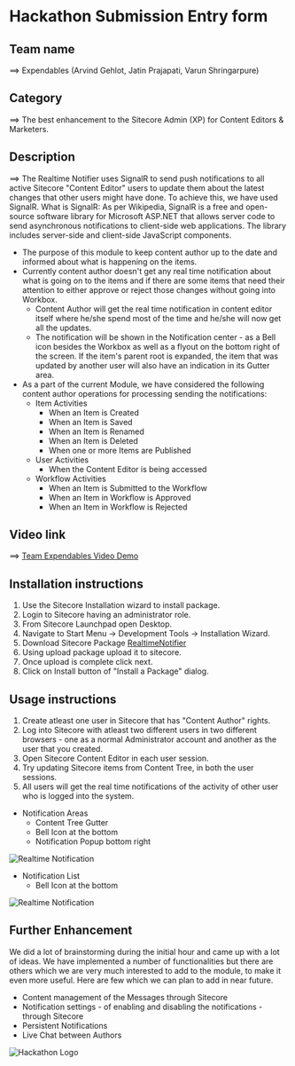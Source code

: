 # Hackathon Submission Entry form

## Team name
⟹ Expendables (Arvind Gehlot, Jatin Prajapati, Varun Shringarpure)

## Category
⟹ The best enhancement to the Sitecore Admin (XP) for Content Editors & Marketers.

## Description
⟹ The Realtime Notifier uses SignalR to send push notifications to all active Sitecore "Content Editor" users to update them about the latest changes that other users might have done. To achieve this, we have used SignalR. What is SignalR: As per Wikipedia, SignalR is a free and open-source software library for Microsoft ASP.NET that allows server code to send asynchronous notifications to client-side web applications. The library includes server-side and client-side JavaScript components.

  - The purpose of this module to keep content author up to the date and informed about what is happening on the items.
  - Currently content author doesn't get any real time notification about what is going on to the items and if there are some items that need their attention to either approve or reject those changes without going into Workbox.
    - Content Author will get the real time notification in content editor itself where he/she spend most of the time and he/she will now get all the updates. 
	- The notification will be shown in the Notification center - as a Bell icon besides the Workbox as well as a flyout on the bottom right of the screen. If the item's parent root is expanded, the item that was updated by another user will also have an indication in its Gutter area.
  - As a part of the current Module, we have considered the following content author operations for processing sending the notifications: 
    - Item Activities 
		- When an Item is Created
		- When an Item is Saved
		- When an Item is Renamed
		- When an Item is Deleted
		- When one or more Items are Published
    - User Activities 
		- When the Content Editor is being accessed
    - Workflow Activities
		- When an Item is Submitted to the Workflow
		- When an Item in Workflow is Approved
		- When an Item in Workflow is Rejected

## Video link

⟹ [Team Expendables Video Demo](https://youtu.be/ytZGMTAcZoQ)


## Installation instructions

1. Use the Sitecore Installation wizard to install package.
2. Login to Sitecore having an administrator role.
3. From Sitecore Launchpad open Desktop.
4. Navigate to Start Menu -> Development Tools -> Installation Wizard.
5. Download Sitecore Package [RealtimeNotifier](https://github.com/Sitecore-Hackathon/2021-Expendables/blob/main/blob/main/package/SCHackathon2021-Team-Expendables-1.0.zip)
6. Using upload package upload it to sitecore.
7. Once upload is complete click next.
8. Click on Install button of "Install a Package" dialog.

## Usage instructions

1. Create atleast one user in Sitecore that has "Content Author" rights. 
2. Log into Sitecore with atleast two different users in two different browsers - one as a normal Administrator account and another as the user that you created.
3. Open Sitecore Content Editor in each user session.
4. Try updating Sitecore items from Content Tree, in both the user sessions.
5. All users will get the real time notifications of the activity of other user who is logged into the system.

- Notification Areas
	- Content Tree Gutter
	- Bell Icon at the bottom
	- Notification Popup bottom right

![Realtime Notification](https://raw.githubusercontent.com/varunvns/2021-Expendables/main/docs/images/gutter-notification.png "Realtime Notification")

- Notification List
	- Bell Icon at the bottom

![Realtime Notification](https://raw.githubusercontent.com/varunvns/2021-Expendables/main/docs/images/bell-notifications.png "Realtime Notification")

## Further Enhancement
We did a lot of brainstorming during the initial hour and came up with a lot of ideas. We have implemented a number of functionalities but there are others which we are very much interested to add to the module, to make it even more useful.
Here are few which we can plan to add in near future.

- Content management of the Messages through Sitecore
- Notification settings - of enabling and disabling the notifications - through Sitecore
- Persistent Notifications
- Live Chat between Authors

![Hackathon Logo](https://raw.githubusercontent.com/varunvns/2021-Expendables/main/docs/images/hackathon.png "Hackathon Logo")
